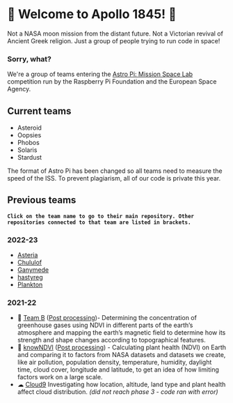 # 🚀 Welcome to Apollo 1845! 🚀
Not a NASA moon mission from the distant future. Not a Victorian revival of Ancient Greek religion. Just a group of people trying to run code in space!
### Sorry, what?
We're a group of teams entering the [Astro Pi: Mission Space Lab](https://astro-pi.org/mission-space-lab/) competition run by the Raspberry Pi Foundation and the European Space Agency.

## Current teams
* Asteroid
* Oopsies
* Phobos
* Solaris
* Stardust

The format of Astro Pi has been changed so all teams need to measure the speed of the ISS. To prevent plagiarism, all of our code is private this year.

## Previous teams
__` Click on the team name to go to their main repository. Other repositories connected to that team are listed in brackets. `__
### 2022-23
* [Asteria](https://github.com/apollo-1845/2022-Asteria)
* [Chululof](https://github.com/apollo-1845/2022-Chululof)
* [Ganymede](https://github.com/apollo-1845/2022-Ganymede)
* [hastyreg](https://github.com/apollo-1845/2022-hastyreg)
* [Plankton](https://github.com/apollo-1845/2022-Plankton)
### 2021-22
* 🎈 [Team B](https://github.com/apollo-1845/2021-Team-B) ([Post processing](https://github.com/apollo-1845/2021-Team-B-post-processing))- Determining the concentration of greenhouse gases using NDVI in different parts of the earth’s atmosphere and mapping the earth’s magnetic field to determine how its strength and shape changes according to topographical features. 
* 🌳 [knowNDVI](https://github.com/apollo-1845/2021-knowNDVI) ([Post processing](https://github.com/apollo-1845/2021-knowNDVI-post-processing)) - Calculating plant health (NDVI) on Earth and comparing it to factors from NASA datasets and datasets we create, like air pollution, population density, temperature, humidity, daylight time, cloud cover, longitude and latitude, to get an idea of how limiting factors work on a large scale. 
* ☁ [Cloud9](https://github.com/apollo-1845/2021-Cloud9) Investigating how location, altitude, land type and plant health affect cloud distribution. _(did not reach phase 3 - code ran with error)_
